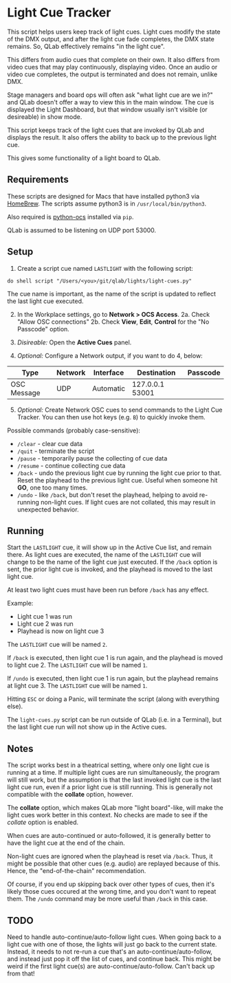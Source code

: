 Light Cue Tracker
=================

This script helps users keep track of light cues. Light cues modify the
state of the DMX output, and after the light cue fade completes, the DMX
state remains. So, QLab effectively remains "in the light cue".

This differs from audio cues that complete on their own. It also differs
from video cues that may play continuously, displaying video. Once an 
audio or video cue completes, the output is terminated and does not remain,
unlike DMX.

Stage managers and board ops will often ask "what light cue are we in?" and
QLab doesn't offer a way to view this in the main window. The cue is displayed
the Light Dashboard, but that window usually isn't visible (or desireable) in
show mode.

This script keeps track of the light cues that are invoked by QLab and displays
the result. It also offers the ability to back up to the previous light cue.

This gives some functionality of a light board to QLab.

Requirements
------------

These scripts are designed for Macs that have installed python3 via [HomeBrew](https://brew.sh/). The scripts assume python3 is in `/usr/local/bin/python3`.

Also required is [python-ocs](https://pypi.org/project/python-osc/) installed via `pip`.

QLab is assumed to be listening on UDP port 53000.

Setup
-----

1. Create a script cue named `LASTLIGHT` with the following script:
```
do shell script "/Users/<you>/git/qlab/lights/light-cues.py"
```
The cue name is important, as the name of the script is updated to reflect
the last light cue executed.

2. In the Workplace settings, go to **Network > OCS Access**.
2a. Check "Allow OSC connections"
2b. Check **View**, **Edit**, **Control** for the "No Passcode" option.

3. _Disireable:_ Open the **Active Cues** panel.

4. _Optional:_ Configure a Network output, if you want to do 4, below:

| Type | Network | Interface | Destination | Passcode |
|------|---------|-----------|-------------|----------|
| OSC Message | UDP | Automatic | 127.0.0.1 53001| |

5. _Optional:_ Create Network OSC cues to send commands to the Light Cue Tracker. You can then use hot keys (e.g. `B`) to quickly invoke them.

Possible commands (probably case-sensitive):
* `/clear` - clear cue data
* `/quit` - terminate the script
* `/pause` - temporarily pause the collecting of cue data
* `/resume` - continue collecting cue data
* `/back` - undo the previous light cue by running the light cue prior to that. Reset the playhead to the previous light cue. Useful when someone hit **GO**, one too many times.
* `/undo` - like `/back`, but don't reset the playhead, helping to avoid re-running non-light cues. If light cues are not collated, this may result in unexpected behavior.

Running
-------

Start the `LASTLIGHT` cue, it will show up in the Active Cue list, and remain there. As light cues are executed, the name
of the `LASTLIGHT` cue will change to be the name of the light cue just executed. If the `/back` option is sent, the prior
light cue is invoked, and the playhead is moved to the last light cue.

At least two light cues must have been run before `/back` has any effect.

Example:

* Light cue 1 was run
* Light cue 2 was run
* Playhead is now on light cue 3

The `LASTLIGHT` cue will be named `2`.

If `/back` is executed, then light cue 1 is run again, and the playhead is moved to light cue 2. The `LASTLIGHT` cue will be named `1`.

If `/undo` is executed, then light cue 1 is run again, but the playhead remains at light cue 3. The `LASTLIGHT` cue will be named `1`.

Hitting `ESC` or doing a Panic, will terminate the script (along with everything else).

The `light-cues.py` script can be run outside of QLab (i.e. in a Terminal), but the last light cue run will not show up in the Active cues.

Notes
-----

The script works best in a theatrical setting, where only one light cue is running at a time. If multiple light cues
are run simultaneously, the program will still work, but the assumption is that the last invoked light cue is the last
light cue run, even if a prior light cue is still running. This is generally not compatible with the **collate** option,
however.

The **collate** option, which makes QLab more "light board"-like, will make the light cues work better in this context.
No checks are made to see if the *collate* option is enabled.

When cues are auto-continued or auto-followed, it is generally better to have the light cue at the end of the chain.

Non-light cues are ignored when the playhead is reset via `/back`.
Thus, it might be possible that other cues (e.g. audio) are replayed because of this.
Hence, the "end-of-the-chain" recommendation.

Of course, if you end up skipping back over other types of cues, then it's likely those cues occured at the wrong time, and you don't want to repeat them.
The `/undo` command may be more useful than `/back` in this case.

TODO
----

Need to handle auto-continue/auto-follow light cues. When going back to a light cue with one of those, the lights will just
go back to the current state. Instead, it needs to not re-run a cue that's an auto-continue/auto-follow, and instead just pop it off the list
of cues, and continue back. This might be weird if the first light cue(s) are auto-continue/auto-follow. Can't back up from that!
